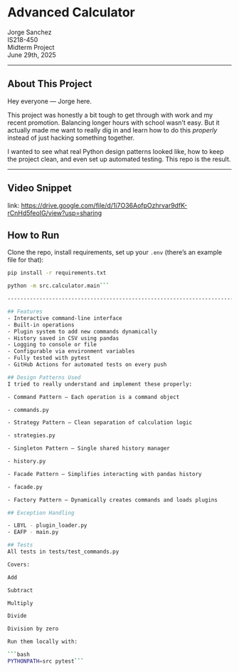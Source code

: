 # Advanced Calculator

Jorge Sanchez  
IS218-450  
Midterm Project  
June 29th, 2025

---

## About This Project
Hey everyone — Jorge here.

This project was honestly a bit tough to get through with work and my recent promotion. Balancing longer hours with school wasn’t easy. But it actually made me want to really dig in and learn how to do this *properly* instead of just hacking something together.

I wanted to see what real Python design patterns looked like, how to keep the project clean, and even set up automated testing. This repo is the result.

---

## Video Snippet

link: https://drive.google.com/file/d/1i7O36AofpOzhrvar9dfK-rCnHd5feoIG/view?usp=sharing

## How to Run
Clone the repo, install requirements, set up your `.env` (there’s an example file for that):

```bash
pip install -r requirements.txt

python -m src.calculator.main```

-------------------------------------------------------------------------------------------------

## Features
- Interactive command-line interface
- Built-in operations
- Plugin system to add new commands dynamically
- History saved in CSV using pandas
- Logging to console or file
- Configurable via environment variables
- Fully tested with pytest
- GitHub Actions for automated tests on every push

## Design Patterns Used
I tried to really understand and implement these properly:

- Command Pattern — Each operation is a command object

- commands.py

- Strategy Pattern — Clean separation of calculation logic

- strategies.py

- Singleton Pattern — Single shared history manager

- history.py

- Facade Pattern — Simplifies interacting with pandas history

- facade.py

- Factory Pattern — Dynamically creates commands and loads plugins

## Exception Handling

- LBYL - plugin_loader.py
- EAFP - main.py

## Tests
All tests in tests/test_commands.py

Covers:

Add

Subtract

Multiply

Divide

Division by zero

Run them locally with:

```bash
PYTHONPATH=src pytest```

